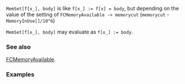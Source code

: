 `MemSet[f[x_], body]` is like `f[x_] := f[x] = body`, but depending on the value of the setting of `FCMemoryAvailable -> memorycut` (`memorycut` - `MemoryInUse[]/10^6`)

`MemSet[f[x_], body]` may evaluate as `f[x_] := body`.

### See also

[FCMemoryAvailable](FCMemoryAvailable).

### Examples